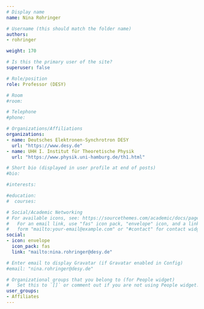 ```yaml
---
# Display name
name: Nina Rohringer

# Username (this should match the folder name)
authors:
- rohringer

weight: 170

# Is this the primary user of the site?
superuser: false

# Role/position
role: Professor (DESY)

# Room
#room:

# Telephone
#phone:

# Organizations/Affiliations
organizations:
- name: Deutsches Elektronen-Synchrotron DESY
  url: "https://www.desy.de"
- name: UHH I. Institut für Theoretische Physik
  url: "https://www.physik.uni-hamburg.de/th1.html"

# Short bio (displayed in user profile at end of posts)
#bio:

#interests:

#education:
#  courses:

# Social/Academic Networking
# For available icons, see: https://sourcethemes.com/academic/docs/page-builder/#icons
#   For an email link, use "fas" icon pack, "envelope" icon, and a link in the
#   form "mailto:your-email@example.com" or "#contact" for contact widget.
social:
- icon: envelope
  icon_pack: fas
  link: "mailto:nina.rohringer@desy.de"

# Enter email to display Gravatar (if Gravatar enabled in Config)
#email: "nina.rohringer@desy.de"

# Organizational groups that you belong to (for People widget)
#   Set this to `[]` or comment out if you are not using People widget.
user_groups:
- Affiliates
---
```

